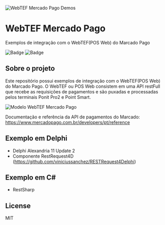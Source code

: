 ![WebTEF Mercado Pago Demos](https://github.com/sacfiscal/WebTEFMercadoPago/img/logo.png)
# WebTEF Mercado Pago
Exemplos de integração com o WebTEF(POS Web) do Marcado Pago

![Badge](https://img.shields.io/static/v1?label=delphi&message=language&color=blue&style=for-the-badge&logo=delphi)
![Badge](https://img.shields.io/static/v1?label=Csharp&message=framework&color=blue&style=for-the-badge&logo=csharp)


## Sobre o projeto 
  Este repositório possui exemplos de integração com o WebTEF(POS Web) do Marcado Pago. O WebTEF ou POS Web consistem em uma API restFull que recebe as requisições de pagamentos e são puxadas e processadas pelos terminais Ponit Pro2 e Point Smart.

![Modelo WebTEF Mercado Pago](https://github.com/sacfiscal/WebTEFMercadoPago/img/webtef.png)  

Documentação e referência da API de pagamentos do Marcado: <https://www.mercadopago.com.br/developers/pt/reference>

## Exemplo em Delphi
- Delphi Alexandria 11 Update 2
- Componente RestRequest4D (<https://github.com/viniciussanchez/RESTRequest4Delphi>)

## Exemplo em C#
- RestSharp

## License
MIT
